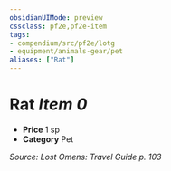 ```yaml
---
obsidianUIMode: preview
cssclass: pf2e,pf2e-item
tags:
- compendium/src/pf2e/lotg
- equipment/animals-gear/pet
aliases: ["Rat"]
---
```

# Rat *Item 0*  

- **Price** 1 sp
- **Category** Pet



*Source: Lost Omens: Travel Guide p. 103*